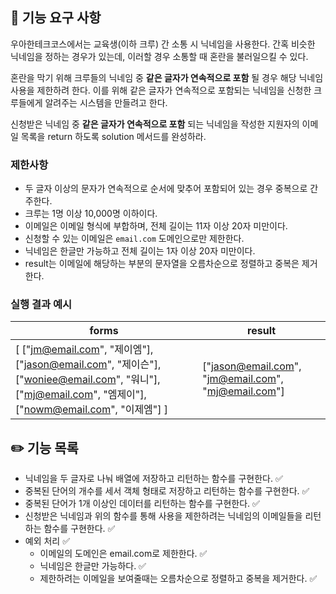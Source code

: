 ## 🚀 기능 요구 사항

우아한테크코스에서는 교육생(이하 크루) 간 소통 시 닉네임을 사용한다. 간혹 비슷한 닉네임을 정하는 경우가 있는데, 이러할 경우 소통할 때 혼란을 불러일으킬 수 있다.

혼란을 막기 위해 크루들의 닉네임 중 **같은 글자가 연속적으로 포함** 될 경우 해당 닉네임 사용을 제한하려 한다. 이를 위해 같은 글자가 연속적으로 포함되는 닉네임을 신청한 크루들에게 알려주는 시스템을 만들려고 한다.

신청받은 닉네임 중 **같은 글자가 연속적으로 포함** 되는 닉네임을 작성한 지원자의 이메일 목록을 return 하도록 solution 메서드를 완성하라.

### 제한사항

- 두 글자 이상의 문자가 연속적으로 순서에 맞추어 포함되어 있는 경우 중복으로 간주한다.
- 크루는 1명 이상 10,000명 이하이다.
- 이메일은 이메일 형식에 부합하며, 전체 길이는 11자 이상 20자 미만이다.
- 신청할 수 있는 이메일은 `email.com` 도메인으로만 제한한다.
- 닉네임은 한글만 가능하고 전체 길이는 1자 이상 20자 미만이다.
- result는 이메일에 해당하는 부분의 문자열을 오름차순으로 정렬하고 중복은 제거한다.

### 실행 결과 예시

| forms                                                                                                                                                 | result                                              |
| ----------------------------------------------------------------------------------------------------------------------------------------------------- | --------------------------------------------------- |
| [ ["jm@email.com", "제이엠"], ["jason@email.com", "제이슨"], ["woniee@email.com", "워니"], ["mj@email.com", "엠제이"], ["nowm@email.com", "이제엠"] ] | ["jason@email.com", "jm@email.com", "mj@email.com"] |

## ✏️ 기능 목록

- 닉네임을 두 글자로 나눠 배열에 저장하고 리턴하는 함수를 구현한다. ✅
- 중복된 단어의 개수를 세서 객체 형태로 저장하고 리턴하는 함수를 구현한다. ✅
- 중복된 단어가 1개 이상인 데이터를 리턴하는 함수를 구현한다. ✅
- 신청받은 닉네임과 위의 함수를 통해 사용을 제한하려는 닉네임의 이메일들을 리턴하는 함수를 구현한다. ✅
- 예외 처리 ✅
  - 이메일의 도메인은 email.com로 제한한다. ✅
  - 닉네임은 한글만 가능하다. ✅
  - 제한하려는 이메일을 보여줄때는 오름차순으로 정렬하고 중복을 제거한다. ✅
